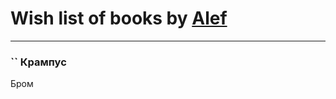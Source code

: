 # Wish list of books by [Alef](https://plus.google.com/u/0/111684698299760577816/)
---

### `` Крампус
Бром

